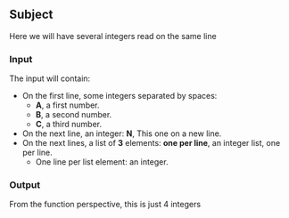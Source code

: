 ## Subject

Here we will have several integers read on the same line

### Input

The input will contain:

- On the first line, some integers separated by spaces:
    - **A**, a first number.
    - **B**, a second number.
    - **C**, a third number.
- On the next line, an integer: **N**, This one on a new line.
- On the next lines, a list of **3** elements: **one per line**, an integer
  list, one per line.
    - One line per list element: an integer.

### Output

From the function perspective, this is just 4 integers
